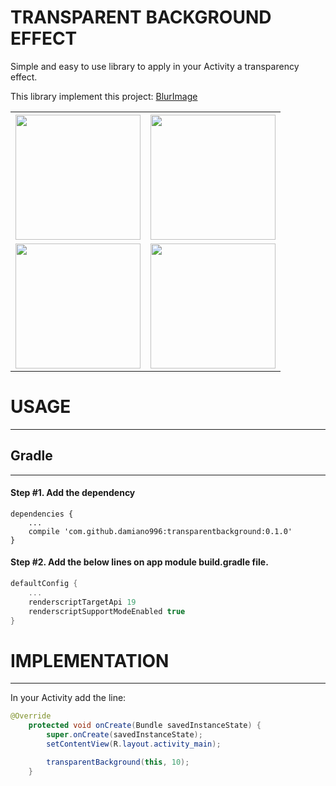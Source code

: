 # TRANSPARENT BACKGROUND EFFECT

Simple and easy to use library to apply in your Activity a transparency effect.

This library implement this project: [BlurImage](https://github.com/sparrow007/BlurImage)

<table style="width:100%">
  <tr>
    <th><img src="http://circleforcerevenge.altervista.org/GitHubImages/transparentbackground/Screenshot_20190912-170115.png" width="200"></th>
    <th><img src="http://circleforcerevenge.altervista.org/GitHubImages/transparentbackground/Screenshot_20190912-170100.png" width="200"></th>
  </tr>
  <tr>
    <td><img src="http://circleforcerevenge.altervista.org/GitHubImages/transparentbackground/Screenshot_20190912-170139.png" width="200"></td>
    <td><img src="http://circleforcerevenge.altervista.org/GitHubImages/transparentbackground/Screenshot_20190912-170206.png" width="200"></td>
  </tr>
</table>


# USAGE
-----
 
## Gradle
------

#### Step #1. Add the dependency

```
dependencies {
    ...
    compile 'com.github.damiano996:transparentbackground:0.1.0'
}
```

#### Step #2. Add the below lines on app module build.gradle file.

```groovy
defaultConfig {
    ...
    renderscriptTargetApi 19
    renderscriptSupportModeEnabled true
}
```

# IMPLEMENTATION
----
In your Activity add the line:

```java
@Override
    protected void onCreate(Bundle savedInstanceState) {
        super.onCreate(savedInstanceState);
        setContentView(R.layout.activity_main);

        transparentBackground(this, 10);
    }
```
